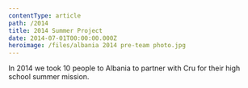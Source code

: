 ```yaml
---
contentType: article
path: /2014
title: 2014 Summer Project
date: 2014-07-01T00:00:00.000Z
heroimage: /files/albania 2014 pre-team photo.jpg
---
```

In 2014 we took 10 people to Albania to partner with Cru for their high school summer mission. 
